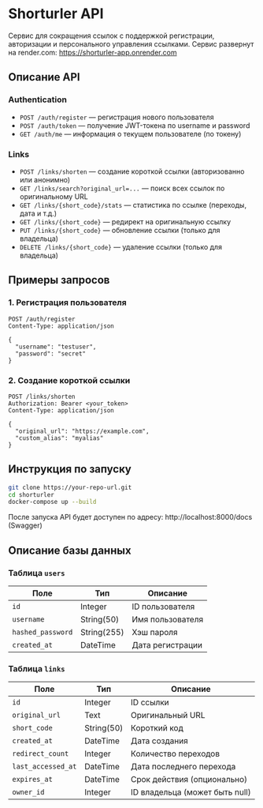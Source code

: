 # Shorturler API

Сервис для сокращения ссылок с поддержкой регистрации, авторизации и персонального управления ссылками. 
Сервис развернут на render.com: https://shorturler-app.onrender.com 

## Описание API

### Authentication
- `POST /auth/register` — регистрация нового пользователя
- `POST /auth/token` — получение JWT-токена по username и password
- `GET /auth/me` — информация о текущем пользователе (по токену)

### Links
- `POST /links/shorten` — создание короткой ссылки (авторизованно или анонимно)
- `GET /links/search?original_url=...` — поиск всех ссылок по оригинальному URL
- `GET /links/{short_code}/stats` — статистика по ссылке (переходы, дата и т.д.)
- `GET /links/{short_code}` — редирект на оригинальную ссылку
- `PUT /links/{short_code}` — обновление ссылки (только для владельца)
- `DELETE /links/{short_code}` — удаление ссылки (только для владельца)

## Примеры запросов

### 1. Регистрация пользователя
```http
POST /auth/register
Content-Type: application/json

{
  "username": "testuser",
  "password": "secret"
}
```
### 2. Создание короткой ссылки
```http
POST /links/shorten
Authorization: Bearer <your_token>
Content-Type: application/json

{
  "original_url": "https://example.com",
  "custom_alias": "myalias"
}
```

## Инструкция по запуску
```bash
git clone https://your-repo-url.git
cd shorturler
docker-compose up --build
```
После запуска API будет доступен по адресу: http://localhost:8000/docs (Swagger)

## Описание базы данных
### Таблица `users`

| Поле             | Тип         | Описание             |
|------------------|-------------|----------------------|
| `id`             | Integer     | ID пользователя      |
| `username`       | String(50)  | Имя пользователя     |
| `hashed_password`| String(255) | Хэш пароля           |
| `created_at`     | DateTime    | Дата регистрации     |

### Таблица `links`

| Поле              | Тип         | Описание                       |
|-------------------|-------------|--------------------------------|
| `id`              | Integer     | ID ссылки                      |
| `original_url`    | Text        | Оригинальный URL               |
| `short_code`      | String(50)  | Короткий код                   |
| `created_at`      | DateTime    | Дата создания                  |
| `redirect_count`  | Integer     | Количество переходов           |
| `last_accessed_at`| DateTime    | Дата последнего перехода       |
| `expires_at`      | DateTime    | Срок действия (опционально)    |
| `owner_id`        | Integer     | ID владельца (может быть null) |
